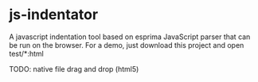 js-indentator
=============

A javascript indentation tool based on esprima JavaScript parser that can be run on the browser. For a demo, just download this project and open test/*:html

TODO: native file drag and drop (html5)
